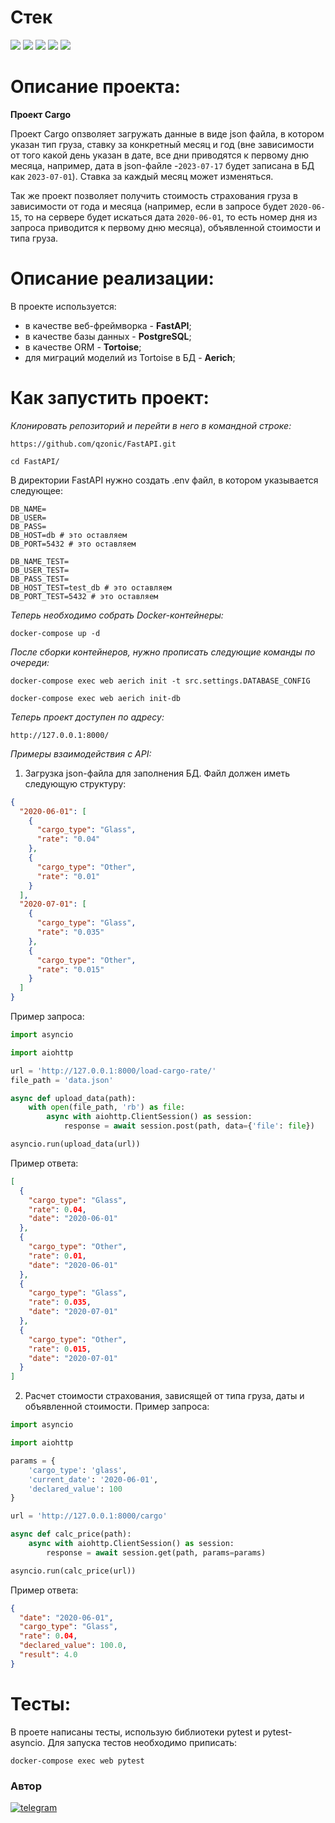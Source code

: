 # Стек
<img src="https://img.shields.io/badge/Python-4169E1?style=for-the-badge"/> <img src="https://img.shields.io/badge/FastAPI-419284?style=for-the-badge"/> <img src="https://img.shields.io/badge/Docker-00BFFF?style=for-the-badge"/> <img src="https://img.shields.io/badge/PostgreSQL-87CEEB?style=for-the-badge"/> <img src="https://img.shields.io/badge/TourtoiseORM-4350af?style=for-the-badge"/>

# Описание проекта:

**Проект Cargo**

Проект Cargo опзволяет загружать данные в виде json файла, 
в котором указан тип груза, ставку за конкретный месяц и год (вне зависимости от того какой день указан в дате,
все дни приводятся к первому дню месяца, например, дата в json-файле -`2023-07-17` будет записана в БД как `2023-07-01`). Ставка за каждый месяц может изменяться.

Так же проект позволяет получить стоимость страхования груза 
в зависимости от года и месяца (например, если в запросе будет `2020-06-15`, 
то на сервере будет искаться дата `2020-06-01`, то есть номер дня из запроса приводится к первому дню месяца), объявленной стоимости и типа груза.

# Описание реализации:

В проекте используется:
* в качестве веб-фреймворка - **FastAPI**; 
* в качестве базы данных - **PostgreSQL**; 
* в качестве ORM - **Tortoise**; 
* для миграций моделий из Tortoise в БД - **Aerich**; 


# Как запустить проект:

*Клонировать репозиторий и перейти в него в командной строке:*
```
https://github.com/qzonic/FastAPI.git
```
```
cd FastAPI/
```

В директории FastAPI нужно создать .env файл, в котором указывается следующее:
```
DB_NAME=
DB_USER=
DB_PASS=
DB_HOST=db # это оставляем
DB_PORT=5432 # это оставляем

DB_NAME_TEST=
DB_USER_TEST=
DB_PASS_TEST=
DB_HOST_TEST=test_db # это оставляем
DB_PORT_TEST=5432 # это оставляем
```

*Теперь необходимо собрать Docker-контейнеры:*
```
docker-compose up -d
```

*После сборки контейнеров, нужно прописать следующие команды по очереди:*
```
docker-compose exec web aerich init -t src.settings.DATABASE_CONFIG
```

```
docker-compose exec web aerich init-db
```

*Теперь проект доступен по адресу:*
```
http://127.0.0.1:8000/
```

*Примеры взаимодействия с API:*

1. Загрузка json-файла для заполнения БД.
Файл должен иметь следующую структуру:
```json
{
  "2020-06-01": [
    {
      "cargo_type": "Glass",
      "rate": "0.04"
    },
    {
      "cargo_type": "Other",
      "rate": "0.01"
    }
  ],
  "2020-07-01": [
    {
      "cargo_type": "Glass",
      "rate": "0.035"
    },
    {
      "cargo_type": "Other",
      "rate": "0.015"
    }
  ]
}
```
Пример запроса:
```python
import asyncio

import aiohttp

url = 'http://127.0.0.1:8000/load-cargo-rate/'
file_path = 'data.json'

async def upload_data(path):
    with open(file_path, 'rb') as file:
        async with aiohttp.ClientSession() as session:
            response = await session.post(path, data={'file': file})

asyncio.run(upload_data(url))
```
Пример ответа:
```json
[
  {
    "cargo_type": "Glass",
    "rate": 0.04, 
    "date": "2020-06-01"
  }, 
  {
    "cargo_type": "Other",
    "rate": 0.01, 
    "date": "2020-06-01"
  }, 
  {
    "cargo_type": "Glass",
    "rate": 0.035, 
    "date": "2020-07-01"
  }, 
  {
    "cargo_type": "Other", 
    "rate": 0.015, 
    "date": "2020-07-01"
  }
]
```

2. Расчет стоимости страхования, зависящей от типа груза, даты и объявленной стоимости.
Пример запроса:
```python
import asyncio

import aiohttp

params = {
    'cargo_type': 'glass',
    'current_date': '2020-06-01',
    'declared_value': 100
}

url = 'http://127.0.0.1:8000/cargo'

async def calc_price(path):
    async with aiohttp.ClientSession() as session:
        response = await session.get(path, params=params)

asyncio.run(calc_price(url))
```
Пример ответа:
```json
{
  "date": "2020-06-01", 
  "cargo_type": "Glass", 
  "rate": 0.04, 
  "declared_value": 100.0, 
  "result": 4.0
}
```

# Тесты:
В проете написаны тесты, использую библиотеки pytest и pytest-asyncio. Для запуска тестов необходимо приписать:
```
docker-compose exec web pytest
```

### Автор
[![telegram](https://img.shields.io/badge/Telegram-Join-blue)](https://t.me/qzonic)
